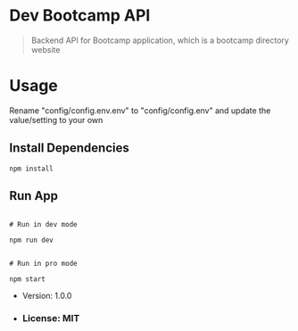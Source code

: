 # Dev Bootcamp API

> Backend API for Bootcamp application,
> which is a bootcamp directory website

# Usage

Rename "config/config.env.env" to
"config/config.env" and update the
value/setting to your own

## Install Dependencies

```
npm install
```

## Run App

```

# Run in dev mode

npm run dev


# Run in pro mode

npm start

```

- Version: 1.0.0

- ### License: MIT